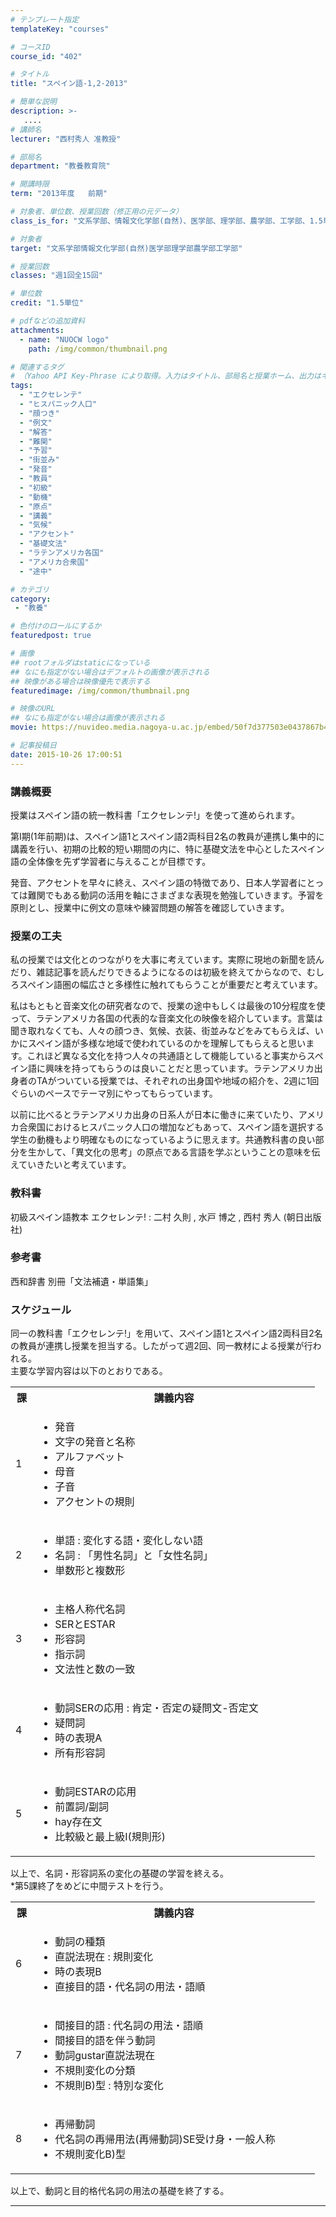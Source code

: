 ```yaml
---
# テンプレート指定
templateKey: "courses"

# コースID
course_id: "402"

# タイトル
title: "スペイン語-1,2-2013"

# 簡単な説明
description: >-
   ....
# 講師名
lecturer: "西村秀人 准教授"

# 部局名
department: "教養教育院"

# 開講時限
term: "2013年度	前期"

# 対象者、単位数、授業回数（修正用の元データ）
class_is_for: "文系学部、情報文化学部(自然)、医学部、理学部、農学部、工学部、1.5単位、週1回全15回"

# 対象者
target: "文系学部情報文化学部(自然)医学部理学部農学部工学部"

# 授業回数
classes: "週1回全15回"

# 単位数
credit: "1.5単位"

# pdfなどの追加資料
attachments:
  - name: "NUOCW logo" 
    path: /img/common/thumbnail.png

# 関連するタグ
# （Yahoo API Key-Phrase により取得。入力はタイトル、部局名と授業ホーム、出力はキーフレーズ（tags））
tags:
  - "エクセレンテ"
  - "ヒスパニック人口"
  - "顔つき"
  - "例文"
  - "解答"
  - "難関"
  - "予習"
  - "街並み"
  - "発音"
  - "教員"
  - "初級"
  - "動機"
  - "原点"
  - "講義"
  - "気候"
  - "アクセント"
  - "基礎文法"
  - "ラテンアメリカ各国"
  - "アメリカ合衆国"
  - "途中"

# カテゴリ
category:
 - "教養"

# 色付けのロールにするか
featuredpost: true

# 画像
## rootフォルダはstaticになっている
## なにも指定がない場合はデフォルトの画像が表示される
## 映像がある場合は映像優先で表示する
featuredimage: /img/common/thumbnail.png

# 映像のURL
## なにも指定がない場合は画像が表示される
movie: https://nuvideo.media.nagoya-u.ac.jp/embed/50f7d377503e0437867b4b66fff7b2a513675110

# 記事投稿日
date: 2015-10-26 17:00:51
---
```


### 講義概要

授業はスペイン語の統一教科書「エクセレンテ!」を使って進められます。 

第I期(1年前期)は、スペイン語1とスペイン語2両科目2名の教員が連携し集中的に講義を行い、初期の比較的短い期間の内に、特に基礎文法を中心としたスペイン語の全体像を先ず学習者に与えることが目標です。

発音、アクセントを早々に終え、スペイン語の特徴であり、日本人学習者にとっては難関でもある動詞の活用を軸にさまざまな表現を勉強していきます。予習を原則とし、授業中に例文の意味や練習問題の解答を確認していきます。


### 授業の工夫

私の授業では文化とのつながりを大事に考えています。実際に現地の新聞を読んだり、雑誌記事を読んだりできるようになるのは初級を終えてからなので、むしろスペイン語圏の幅広さと多様性に触れてもらうことが重要だと考えています。 

私はもともと音楽文化の研究者なので、授業の途中もしくは最後の10分程度を使って、ラテンアメリカ各国の代表的な音楽文化の映像を紹介しています。言葉は聞き取れなくても、人々の顔つき、気候、衣装、街並みなどをみてもらえば、いかにスペイン語が多様な地域で使われているのかを理解してもらえると思います。これほど異なる文化を持つ人々の共通語として機能していると事実からスペイン語に興味を持ってもらうのは良いことだと思っています。ラテンアメリカ出身者のTAがついている授業では、それぞれの出身国や地域の紹介を、2週に1回ぐらいのペースでテーマ別にやってもらっています。

以前に比べるとラテンアメリカ出身の日系人が日本に働きに来ていたり、アメリカ合衆国におけるヒスパニック人口の増加などもあって、スペイン語を選択する学生の動機もより明確なものになっているように思えます。共通教科書の良い部分を生かして、「異文化の思考」の原点である言語を学ぶということの意味を伝えていきたいと考えています。





### 教科書

初級スペイン語教本 エクセレンテ! : 二村 久則 , 水戸 博之 , 西村 秀人 (朝日出版社)

### 参考書 

西和辞書 別冊「文法補遺・単語集」


<h3>スケジュール</h3>
<p>
同一の教科書「エクセレンテ!」を用いて、スペイン語1とスペイン語2両科目2名の教員が連携し授業を担当する。したがって週2回、同一教材による授業が行われる。<br>
主要な学習内容は以下のとおりである。
</p>
<table class="basic" width="455">
<tr>
<th width="20" class="center">課</th>
<th width="435" class="center">講義内容</th>
</tr>
<tr>
<td width="20" class="center">1</td>
<td width="435">
<ul>
   <li>発音</li>
   <li>文字の発音と名称</li>
   <li>アルファベット</li>
   <li>母音</li>
   <li>子音</li>
   <li>アクセントの規則</li>
</ul>
</td>
</tr>
<tr>
<td width="20" class="center">2</td>
<td width="435">
<ul>
   <li>単語 : 変化する語・変化しない語</li>
   <li>名詞 : 「男性名詞」と「女性名詞」</li>
   <li>単数形と複数形</li>
</ul>
</td>
</tr>
<tr>
<td width="20" class="center">3</td>
<td width="435">
<ul>
   <li>主格人称代名詞</li>
   <li>SERとESTAR</li>
   <li>形容詞</li>
   <li>指示詞</li>
   <li>文法性と数の一致</li>
</td>
</tr>
<tr>
<td width="20" class="center">4</td>
<td width="435">
<ul>
   <li>動詞SERの応用 : 肯定・否定の疑問文-否定文</li>
   <li>疑問詞</li>
   <li>時の表現A</li>
   <li>所有形容詞</li>
</ul>
</td>
</tr>
<tr>
<td width="20" class="center">5</td>
<td width="435">
<ul>
   <li>動詞ESTARの応用</li>
   <li>前置詞/副詞</li>
   <li>hay存在文</li>
   <li>比較級と最上級I(規則形)</li>
</ul>
</td>
</tr>
</table>
<p>
以上で、名詞・形容詞系の変化の基礎の学習を終える。<br>
*第5課終了をめどに中間テストを行う。
</p>
<table class="basic" width="455">
<tr>
<th width="20" class="center">課</th>
<th width="435" class="center">講義内容</th>
</tr>
<tr>
<td width="20" class="center">6</td>
<td width="435">
<ul>
   <li>動詞の種類</li>
   <li>直説法現在 : 規則変化</li>
   <li>時の表現B</li>
   <li>直接目的語・代名詞の用法・語順</li>
</ul>
</td>
</tr>
<tr>
<td width="20" class="center">7</td>
<td width="435">
<ul>
   <li>間接目的語 : 代名詞の用法・語順
   <li>間接目的語を伴う動詞</li>
   <li>動詞gustar直説法現在</li>
   <li>不規則変化の分類</li>
   <li>不規則B)型 : 特別な変化</li>
</ul>
</td>
</tr>
<tr>
<td width="20" class="center">8</td>
<td width="435">
<ul>
   <li>再帰動詞</li>
   <li>代名詞の再帰用法(再帰動詞)SE受け身・一般人称
   <li>不規則変化B)型</li>
</ul>
</td>
</tr>
</table>
<p>
以上で、動詞と目的格代名詞の用法の基礎を終了する。
</p>














-----